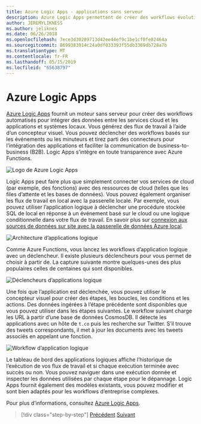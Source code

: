 ```yaml
---
title: Azure Logic Apps - applications sans serveur
description: Azure Logic Apps permettent de créer des workflows évolutifs automatisés intégrant les applications et des données sur cloud services et systèmes locaux.
author: JEREMYLIKNESS
ms.author: jeliknes
ms.date: 06/26/2018
ms.openlocfilehash: 7ece3d30209713d42ee44ef9c1be1cf0fe82464a
ms.sourcegitcommit: 8699383914c24a0df033393f55db3369db728a7b
ms.translationtype: MT
ms.contentlocale: fr-FR
ms.lasthandoff: 05/15/2019
ms.locfileid: "65638797"
---
```

# <a name="azure-logic-apps"></a>Azure Logic Apps

[Azure Logic Apps](https://docs.microsoft.com/azure/logic-apps) fournit un moteur sans serveur pour créer des workflows automatisés pour intégrer des données entre les services cloud et les applications et systèmes locaux. Vous générez des flux de travail à l’aide d’un concepteur visuel. Vous pouvez déclencher des workflows basés sur les événements ou les minuteurs et tirez parti des connecteurs pour l’intégration des applications et faciliter la communication de business-to-business (B2B). Logic Apps s’intègre en toute transparence avec Azure Functions.

![Logo de Azure Logic Apps](./media/logic-apps-logo.png)

Logic Apps peut faire plus que simplement connecter vos services de cloud (par exemple, des fonctions) avec des ressources de cloud (telles que les files d’attente et les bases de données). Vous pouvez également organiser les flux de travail en local avec la passerelle locale. Par exemple, vous pouvez utiliser l’application logique à déclencher une procédure stockée SQL de local en réponse à un événement basé sur le cloud ou une logique conditionnelle dans votre flux de travail. En savoir plus sur [connexion aux sources de données sur site avec la passerelle de données Azure local](https://docs.microsoft.com/azure/analysis-services/analysis-services-gateway).

![Architecture d’applications logique](./media/logic-apps-architecture.png)

Comme Azure Functions, vous lancez les workflows d’application logique avec un déclencheur. Il existe plusieurs déclencheurs pour vous permet de choisir à partir de. La capture suivante montre quelques-unes des plus populaires celles de centaines qui sont disponibles.

![Déclencheurs d’applications logique](./media/logic-app-triggers.png)

Une fois que l’application est déclenchée, vous pouvez utiliser le concepteur visuel pour créer des étapes, les boucles, les conditions et les actions. Des données ingérées à l’étape précédente sont disponibles que vous pouvez utiliser dans les étapes suivantes. Le workflow suivant charge les URL à partir d’une base de données CosmosDB. Il détecte les applications avec un hôte de `t.co` puis les recherche sur Twitter. S’il trouve des tweets correspondants, il met à jour les documents avec les tweets associés en appelant une fonction.

![Workflow d’application logique](./media/logic-app-workflow.png)

Le tableau de bord des applications logiques affiche l’historique de l’exécution de vos flux de travail et si chaque exécution terminée avec succès ou non. Vous pouvez naviguer dans une exécution donnée et inspecter les données utilisées par chaque étape pour le dépannage. Logic Apps fournit également des modèles existants, vous pouvez modifier et sont bien adaptés pour les workflows d’entreprise complexes.

Pour plus d’informations, consultez [Azure Logic Apps](https://docs.microsoft.com/azure/logic-apps).

>[!div class="step-by-step"]
>[Précédent](application-insights.md)
>[Suivant](event-grid.md)
